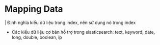 # Mapping Data
| Định nghĩa kiểu dữ liệu trong index, nên sử dụng nó trong index

* Các kiểu dữ liệu cơ bản hỗ trợ trong elasticsearch: text, keyword, date, long, double, boolean, ip